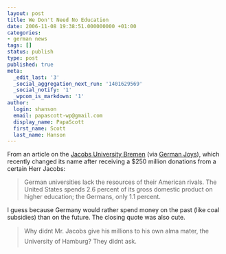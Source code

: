 ```yaml
---
layout: post
title: We Don't Need No Education
date: 2006-11-08 19:38:51.000000000 +01:00
categories:
- german news
tags: []
status: publish
type: post
published: true
meta:
  _edit_last: '3'
  _social_aggregation_next_run: '1401629569'
  _social_notify: '1'
  _wpcom_is_markdown: '1'
author:
  login: shanson
  email: papascott-wp@gmail.com
  display_name: PapaScott
  first_name: Scott
  last_name: Hanson
---
```

<p>From an article on the <a href="http://www.nytimes.com/2006/11/08/education/08germany.html">Jacobs University Bremen</a> (via <a href="http://andrewhammel.typepad.com/german_joys/2006/11/private_donatio.html">German Joys</a>), which recently changed its name after receiving a $250 million donations from a certain Herr Jacobs:</p>
<blockquote><p>
  German universities lack the resources of their American rivals. The United States spends 2.6 percent of its gross domestic product on higher education; the Germans, only 1.1 percent.
</p></blockquote>
<p>I guess because Germany would rather spend money on the past (like coal subsidies) than on the future. The closing quote was also cute.</p>
<blockquote><p>
  Why didnt Mr. Jacobs give his millions to his own alma mater, the University of Hamburg? They didnt ask.
</p></blockquote>
